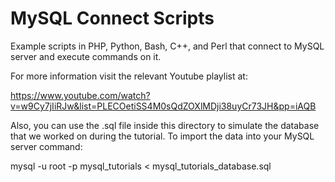 # MySQL Connect Scripts

Example scripts in PHP, Python, Bash, C++, and Perl that connect to MySQL server and execute commands on it.

For more information visit the relevant Youtube playlist at:

https://www.youtube.com/watch?v=w9Cy7jIiRJw&list=PLECOetiSS4M0sQdZOXlMDji38uyCr73JH&pp=iAQB

Also, you can use the .sql file inside this directory to simulate the database that we worked on during the tutorial. To import the data into your MySQL server command:

mysql -u root -p mysql_tutorials < mysql_tutorials_database.sql
